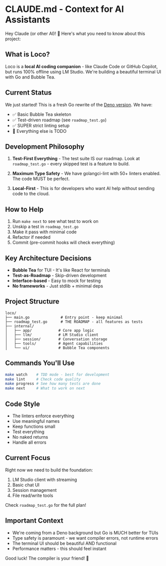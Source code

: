 # CLAUDE.md - Context for AI Assistants

Hey Claude (or other AI)! 👋 Here's what you need to know about this project:

## What is Loco?

Loco is a **local AI coding companion** - like Claude Code or GitHub Copilot, but runs 100% offline using LM Studio. We're building a beautiful terminal UI with Go and Bubble Tea.

## Current Status

We just started! This is a fresh Go rewrite of the [Deno version](https://github.com/billie-coop/local-llm-cli). We have:
- ✅ Basic Bubble Tea skeleton
- ✅ Test-driven roadmap (see `roadmap_test.go`)
- ✅ SUPER strict linting setup
- 📝 Everything else is TODO

## Development Philosophy

1. **Test-First Everything** - The test suite IS our roadmap. Look at `roadmap_test.go` - every skipped test is a feature to build.

2. **Maximum Type Safety** - We have golangci-lint with 50+ linters enabled. The code MUST be perfect.

3. **Local-First** - This is for developers who want AI help without sending code to the cloud.

## How to Help

1. Run `make next` to see what test to work on
2. Unskip a test in `roadmap_test.go`
3. Make it pass with minimal code
4. Refactor if needed
5. Commit (pre-commit hooks will check everything)

## Key Architecture Decisions

- **Bubble Tea** for TUI - It's like React for terminals
- **Test-as-Roadmap** - Skip-driven development
- **Interface-based** - Easy to mock for testing
- **No frameworks** - Just stdlib + minimal deps

## Project Structure

```
loco/
├── main.go              # Entry point - keep minimal
├── roadmap_test.go      # THE ROADMAP - all features as tests
├── internal/
│   ├── app/            # Core app logic
│   ├── llm/            # LM Studio client
│   ├── session/        # Conversation storage
│   ├── tools/          # Agent capabilities
│   └── ui/             # Bubble Tea components
```

## Commands You'll Use

```bash
make watch    # TDD mode - best for development
make lint     # Check code quality
make progress # See how many tests are done
make next     # What to work on next
```

## Code Style

- The linters enforce everything
- Use meaningful names
- Keep functions small
- Test everything
- No naked returns
- Handle all errors

## Current Focus

Right now we need to build the foundation:
1. LM Studio client with streaming
2. Basic chat UI
3. Session management
4. File read/write tools

Check `roadmap_test.go` for the full plan!

## Important Context

- We're coming from a Deno background but Go is MUCH better for TUIs
- Type safety is paramount - we want compiler errors, not runtime errors
- The terminal UI should be beautiful AND functional
- Performance matters - this should feel instant

Good luck! The compiler is your friend! 🚂